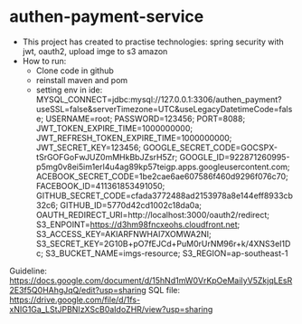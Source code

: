 # authen-payment-service
- This project has created to practise technologies: spring security with jwt, oauth2, upload imge to s3 amazon 
- How to run:
    + Clone code in github
    + reinstall maven and pom
    + setting env in ide:
        MYSQL_CONNECT=jdbc:mysql://127.0.0.1:3306/authen_payment?useSSL\=false&serverTimezone\=UTC&useLegacyDatetimeCode\=false;
        USERNAME=root;
        PASSWORD=123456;
        PORT=8088;
        JWT_TOKEN_EXPIRE_TIME=1000000000;
        JWT_REFRESH_TOKEN_EXPIRE_TIME=1000000000;
        JWT_SECRET_KEY=123456;
        GOOGLE_SECRET_CODE=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;
        GOOGLE_ID=922871260995-p5mg0v8ei5im1erl4u4ag89kp57teigp.apps.googleusercontent.com;
        ACEBOOK_SECRET_CODE=1be2cae6ae607586f460d9296f076c70;
        FACEBOOK_ID=411361853491050;
        GITHUB_SECRET_CODE=cfada3772488ad2153978a8e144eff8933cb32c6;
        GITHUB_ID=5770d42cd1002c18da0a;
        OAUTH_REDIRECT_URI=http://localhost:3000/oauth2/redirect;
        S3_ENPOINT=https://d3hm98fncxeohs.cloudfront.net;
        S3_ACCESS_KEY=AKIARFNWHAI7XOMWA2NI;
        S3_SECRET_KEY=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;
        S3_BUCKET_NAME=imgs-resource;
        S3_REGION=ap-southeast-1

Guideline: https://docs.google.com/document/d/15hNd1mW0VrKpOeMaiIyV5ZkjqLEsR2E3f5Q0HAhgJqQ/edit?usp=sharing
SQL file: https://drive.google.com/file/d/1fs-xNIG1Ga_LStJPBNIzXScB0aIdoZHR/view?usp=sharing
